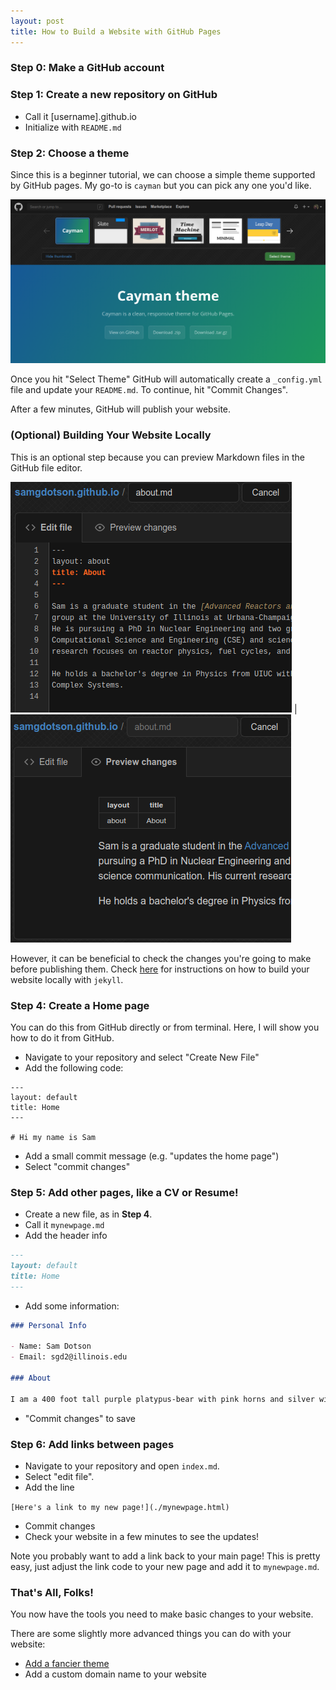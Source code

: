 ```yaml
---
layout: post
title: How to Build a Website with GitHub Pages
---
```


### Step 0: Make a GitHub account

### Step 1: Create a new repository on GitHub

- Call it [username].github.io
- Initialize with ``README.md``

### Step 2: Choose a theme

Since this is a beginner tutorial, we can choose a simple theme supported
by GitHub pages. My go-to is ``cayman`` but you can pick any one you'd like.

![select-theme](../../assets/images/website-guide/select-a-theme.png)

Once you hit "Select Theme" GitHub will automatically create a ``_config.yml``
file and update your ``README.md``. To continue, hit "Commit Changes".

After a few minutes, GitHub will publish your website.


### (Optional) Building Your Website Locally

This is an optional step because you can preview Markdown files in
the GitHub file editor.

![preview1](../../assets/images/website-guide/preview-changes.png) | ![preview1](../../assets/images/website-guide/preview-changes2.png)

However, it can be beneficial to check the changes you're going to make before
publishing them. Check [here](localbuild.html) for instructions
on how to build your website locally with ``jekyll``.


### Step 4: Create a Home page

You can do this from GitHub directly or from terminal. Here, I will show you
how to do it from GitHub.

- Navigate to your repository and select "Create New File"
- Add the following code:

```
---
layout: default
title: Home
---

# Hi my name is Sam

```

- Add a small commit message (e.g. "updates the home page")
- Select "commit changes"


### Step 5: Add other pages, like a CV or Resume!

- Create a new file, as in **Step 4**.
- Call it ``mynewpage.md``
- Add the header info

```markdown
---
layout: default
title: Home
---
```

- Add some information:

```markdown
### Personal Info

- Name: Sam Dotson
- Email: sgd2@illinois.edu

### About

I am a 400 foot tall purple platypus-bear with pink horns and silver wings.
```
- "Commit changes" to save

### Step 6: Add links between pages

- Navigate to your repository and open ``index.md``.
- Select "edit file".
- Add the line

``[Here's a link to my new page!](./mynewpage.html)``

- Commit changes
- Check your website in a few minutes to see the updates!

Note you probably want to add a link back to your main page! This is pretty
easy, just adjust the link code to your new page and add it to ``mynewpage.md``.


### That's All, Folks!

You now have the tools you need to make basic changes to your website.

There are some slightly more advanced things you can do with your website:
- [Add a fancier theme](fancythemes.html)
- Add a custom domain name to your website
